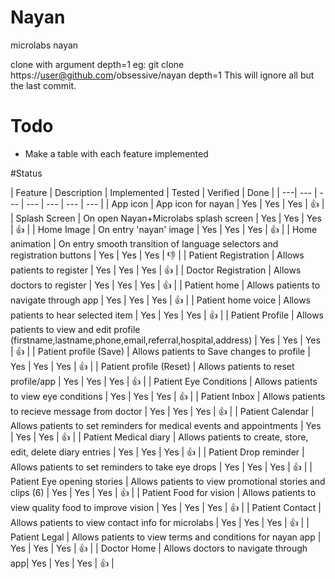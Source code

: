# Nayan
microlabs nayan

clone with argument depth=1
eg: git clone https://user@github.com/obsessive/nayan depth=1 
This will ignore all but the last commit.

# Todo 
- Make a table with each feature implemented 

#Status


| Feature | Description | Implemented | Tested | Verified | Done |
| ---| --- | --- | --- | --- | --- | --- |
| App icon |  App icon for nayan | Yes  | Yes  | Yes  | 👍  |
| Splash Screen |  On open Nayan+Microlabs splash screen | Yes  | Yes  | Yes  | 👍  |
| Home Image |  On entry 'nayan' image | Yes  | Yes  | Yes  | 👍  |
| Home animation |  On entry smooth transition of language selectors and registration buttons | Yes  | Yes  | Yes | 👎  |
| Patient Registration |  Allows patients to register | Yes  | Yes  | Yes  | 👍  |
| Doctor Registration |  Allows doctors to register | Yes  | Yes  | Yes  | 👍  |
| Patient home |  Allows patients to navigate through app | Yes  | Yes  | Yes  | 👍  |
| Patient home voice |  Allows patients to hear selected item | Yes  | Yes  | Yes  | 👍  |
| Patient Profile |  Allows patients to view and edit profile (firstname,lastname,phone,email,referral,hospital,address) | Yes  | Yes  | Yes  | 👍  |
| Patient profile (Save) |  Allows patients to Save changes to profile | Yes  | Yes  | Yes  | 👍  |
| Patient profile (Reset) |  Allows patients to reset profile/app | Yes  | Yes  | Yes  | 👍  |
| Patient Eye Conditions |  Allows patients to view eye conditions | Yes  | Yes  | Yes  | 👍  |
| Patient Inbox |  Allows patients to recieve message from doctor | Yes  | Yes  | Yes  | 👍  |
| Patient Calendar |  Allows patients to set reminders for medical events and appointments | Yes  | Yes  | Yes  | 👍  |
| Patient Medical diary |  Allows patients to create, store, edit, delete diary entries  | Yes  | Yes  | Yes  | 👍  |
| Patient Drop reminder |  Allows patients to set reminders to take eye drops | Yes  | Yes  | Yes  | 👍  |
| Patient Eye opening stories |  Allows patients to view promotional stories and clips (6) | Yes  | Yes  | Yes  | 👍  |
| Patient Food for vision |  Allows patients to view quality food to improve vision | Yes  | Yes  | Yes  | 👍  |
| Patient Contact |  Allows patients to view contact info for microlabs | Yes  | Yes  | Yes  | 👍  |
| Patient Legal |  Allows patients to view terms and conditions for nayan app | Yes  | Yes  | Yes  | 👍  |
| Doctor Home |  Allows doctors to navigate through app| Yes  | Yes  | Yes  | 👍 |

